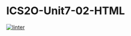 # ICS2O-Unit7-02-HTML
[![linter](https://github.com/GustavoRojasFlores/ICS2O-Unit7-02-HTML/workflows/linter/badge.svg)](https://github.com/marketplace/actions/super-linter)
